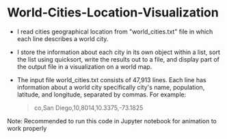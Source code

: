 # World-Cities-Location-Visualization

- I read cities geographical location from "world_cities.txt" file in which each line describes a world city.

- I store the information about each city in its own object within a list, sort the list using quicksort, write the results out to a file, and display part of the output file in a visualization on a world map.

- The input file world_cities.txt consists of 47,913 lines. Each line has information about a world city specifically city's name, population, latitude, and longitude, separated by commas. For example:

  > co,San Diego,10,8014,10.3375,-73.1825

Note: Recommended to run this code in Jupyter notebook for animation to work properly
